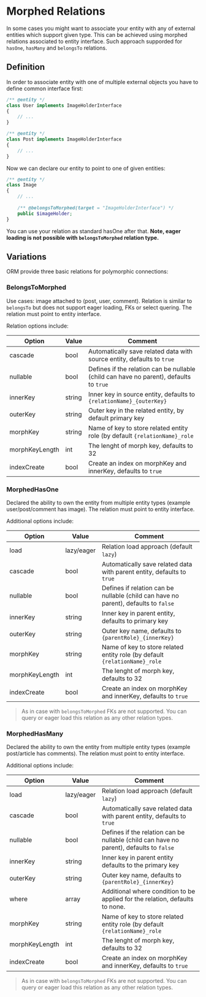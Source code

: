 # Morphed Relations
In some cases you might want to associate your entity with any of external entities which support given type. This can be achieved
using morphed relations associated to entity interface. Such approach supporded for `hasOne`, `hasMany` and `belongsTo` relations.

## Definition
In order to associate entity with one of multiple external objects you have to define common interface first:

```php
/** @entity */
class User implements ImageHolderInterface
{
    // ...
}

/** @entity */
class Post implements ImageHolderInterface
{
    // ...
}
```

Now we can declare our entity to point to one of given entities:

```php
/** @entity */
class Image 
{
    // ...
    
    /** @belongsToMorphed(target = "ImageHolderInterface") */
    public $imageHolder;
}
```

You can use your relation as standard hasOne after that. **Note, eager loading is not possible with `belongsToMorphed` relation type.**

## Variations
ORM provide three basic relations for polymorphic connections:

### BelongsToMorphed
Use cases: image attached to (post, user, comment). Relation is similar to `belongsTo` but does not support eager loading, FKs or select quering. The relation must point to entity interface.

Relation options include:

Option      | Value  | Comment
---         | ---    | ----
cascade     | bool   | Automatically save related data with source entity, defaults to `true`
nullable    | bool   | Defines if the relation can be nullable (child can have no parent), defaults to `true`
innerKey    | string | Inner key in source entity, defaults to `{relationName}_{outerKey}`
outerKey    | string | Outer key in the related entity, by default primary key
morphKey    | string | Name of key to store related entity role (by default `{relationName}_role`
morphKeyLength | int | The lenght of morph key, defaults to 32
indexCreate | bool   | Create an index on morphKey and innerKey, defaults to `true`

### MorphedHasOne
Declared the ability to own the entity from multiple entity types (example user/post/comment has image). The relation must point to entity interface.

Additional options include:

Option      | Value  | Comment
---         | ---    | ----
load        | lazy/eager | Relation load approach (default `lazy`)
cascade     | bool   | Automatically save related data with parent entity, defaults to `true`
nullable    | bool   | Defines if relation can be nullable (child can have no parent), defaults to `false`
innerKey    | string | Inner key in parent entity, defaults to primary key
outerKey    | string | Outer key name, defaults to `{parentRole}_{innerKey}` 
morphKey    | string | Name of key to store related entity role (by default `{relationName}_role`
morphKeyLength | int | The lenght of morph key, defaults to 32
indexCreate | bool   | Create an index on morphKey and innerKey, defaults to `true`

> As in case with `belongsToMorphed` FKs are not supported. You can query or eager load this relation as any other relation types.

### MorphedHasMany
Declared the ability to own the entity from multiple entity types (example post/article has comments). The relation must point to entity interface.

Additional options include:

Option      | Value  | Comment
---         | ---    | ----
load        | lazy/eager | Relation load approach (default `lazy`)
cascade     | bool   | Automatically save related data with parent entity, defaults to `true`
nullable    | bool   | Defines if the relation can be nullable (child can have no parent), defaults to `false`
innerKey    | string | Inner key in parent entity defaults to the primary key
outerKey    | string | Outer key name, defaults to `{parentRole}_{innerKey}`
where       | array  | Additional where condition to be applied for the relation, defaults to none.
morphKey    | string | Name of key to store related entity role (by default `{relationName}_role`
morphKeyLength | int | The lenght of morph key, defaults to 32
indexCreate | bool   | Create an index on morphKey and innerKey, defaults to `true`

> As in case with `belongsToMorphed` FKs are not supported. You can query or eager load this relation as any other relation types.
